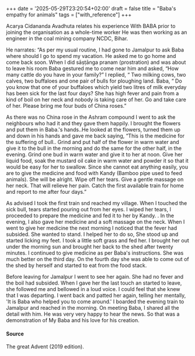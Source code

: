 +++
date = '2025-05-29T23:20:54+02:00'
draft = false
title = "Baba's empathy for animals"
tags = ["with_reference"]
+++

Acarya Cidananda Avadhuta relates his experience With BABA prior to joining the organisation as a whole-time worker  He was then working as an engineer in the coal mining company NCDC, Bihar.

He narrates: “As per my usual routine, I had gone to Jamalpur to ask Baba where should I go to spend my vacation. He asked me to  go home and come back soon. When I did sāṣṭānga pranam (prostration) and was about to leave his room Baba gestured me to come near him and asked, “How many cattle do you have in your family?” I replied, “ Two milking cows, two calves, two buffaloes and one pair of bulls for ploughing land.  Baba, “ Do you know that one of your buffaloes which yield
two litres of milk everyday has been sick for the last four days? She has high fever and pain from a kind of boil on her neck and nobody is taking care of her. Go and take care of her. Please bring me four buds of China roses.” 

As there was no China rose in the Ashram compound I went to ask the neighbours  who had it and they gave them happily. I brought  the  flowers  and put them in Baba.'s hands..He looked at the flowers, turned them up and down in his hands and gave me back saying,
“This is the medicine for the suffering of bull.. Grind and put half of the flower in warm water and give it to the bull in the morning and do the same for the other half, in the evening. Grind one bud in warm water and give it to her at noon. Give her liquid food, soak the mustard oil cake in warm water and powder it so that it would be easy for her to swallow. Since she cannot eat anything easily, you are to give the medicine and food with Kandy (Bamboo pipe used to feed animals). She will be alright. Wipe off her tears. Give a gentle massage on her neck. That will relieve her pain. Catch the first available train for home and report to me after four days.”

As advised I took the first train snd reached  my village. When I touched the sick bull,  tears started pouring out from her eyes. I wiped her tears,  I proceeded to prepare the medicine and fed it to her by Kandy. . In the evening, I also gave her medicine and a soft massage on the neck. When I went to give her medicine the next morning I noticed that the fever had subsided. She wanted to stand. I helped her to do so, She stood up and started licking my feet. I took a little soft grass and  fed her. I brought her out under the morning sun and brought her back to the shed after twenty minutes. I continued to give medicine as per Baba's instructions. She was much better on the third day. On the fourth day she was able to come out of the shed by herself and started to eat from the food stack.

Before leaving for Jamalpur I went to see her again. She had no fever and the boil had subsided. When I gave her the last touch an started to leave, she followed me and bellowed in a loud voice. I could feel that she knew that I was departing. I went back and patted her again, telling her mentally, 'It is Baba who helped you to come around.' I boarded the evening train to Jamalpur and reached in the morning. On meeting Baba, I shared all the detail with him. He was very very happy to hear the news. So that was a demonstration of My Baba and his love for  his creation. 

#### Source
The great Advent (2019  edition).
